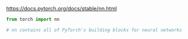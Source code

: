 

https://docs.pytorch.org/docs/stable/nn.html

```python
from torch import nn 

# nn contains all of PyTorch's building blocks for neural networks

```





